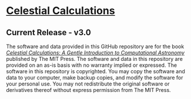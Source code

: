 # [Celestial Calculations](https://mitpress.mit.edu/books/celestial-calculations)
## Current Release - v3.0

The software and data provided in this GitHub repository are for the book [*Celestial Calculations: A Gentle Introduction to Computational Astronomy*](https://mitpress.mit.edu/books/celestial-calculations) published by The MIT Press. The software and data in this repository are provided on an as-is basis with no warranty implied or expressed. The software in this repository is copyrighted. You may copy the software and data to your computer, make backup copies, and modify the software for your personal use. You may not redistribute the original software or derivatives thereof without express permission from The MIT Press.
